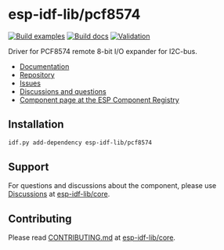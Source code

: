 # esp-idf-lib/pcf8574

[![Build examples](https://github.com/esp-idf-lib/pcf8574/actions/workflows//build.yml/badge.svg)](https://github.com/esp-idf-lib/pcf8574/actions/workflows//build.yml)
[![Build docs](https://github.com/esp-idf-lib/pcf8574/actions/workflows//build-docs.yml/badge.svg)](https://github.com/esp-idf-lib/pcf8574/actions/workflows//build-docs.yml)
[![Validation](https://github.com/esp-idf-lib/pcf8574/actions/workflows//validate-component.yml/badge.svg)](https://github.com/esp-idf-lib/pcf8574/actions/workflows//validate-component.yml)

Driver for PCF8574 remote 8-bit I/O expander for I2C-bus.

* [Documentation](https://esp-idf-lib.github.io/pcf8574/)
* [Repository](https://github.com/esp-idf-lib/pcf8574)
* [Issues](https://github.com/esp-idf-lib/pcf8574/issues)
* [Discussions and questions](https://github.com/esp-idf-lib/core/discussions)
* [Component page at the ESP Component Registry](https://components.espressif.com/components/esp-idf-lib/pcf8574)

## Installation

```sh
idf.py add-dependency esp-idf-lib/pcf8574
```

## Support

For questions and discussions about the component, please use
[Discussions](https://github.com/esp-idf-lib/core/discussions)
at [esp-idf-lib/core](https://github.com/esp-idf-lib/core).

## Contributing

Please read [CONTRIBUTING.md](https://github.com/esp-idf-lib/core/blob/main/CONTRIBUTING.md)
at [esp-idf-lib/core](https://github.com/esp-idf-lib/core).

